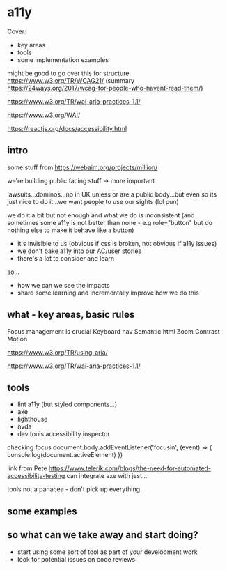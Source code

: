 # a11y 

Cover:
- key areas
- tools
- some implementation examples

might be good to go over this for structure https://www.w3.org/TR/WCAG21/ (summary https://24ways.org/2017/wcag-for-people-who-havent-read-them/)

https://www.w3.org/TR/wai-aria-practices-1.1/

https://www.w3.org/WAI/

https://reactjs.org/docs/accessibility.html


## intro

some stuff from https://webaim.org/projects/million/

we're building public facing stuff -> more important

lawsuits...dominos...no in UK unless or are a public body...but even so its just nice to do it...we want people to use our sights (lol pun)

we do it a bit but not enough and what we do is inconsistent (and sometimes some a11y is not better than none - e.g role="button" but do nothing else to make it behave like a button)

- it's invisible to us (obvious if css is broken, not obvious if a11y issues)
- we don't bake a11y into our AC/user stories
- there's a lot to consider and learn 

so...
- how we can we see the impacts
- share some learning and incrementally improve how we do this


## what - key areas, basic rules

Focus management is crucial
Keyboard nav
Semantic html
Zoom
Contrast
Motion

https://www.w3.org/TR/using-aria/

https://www.w3.org/TR/wai-aria-practices-1.1/



## tools

- lint a11y (but styled components...)
- axe
- lighthouse
- nvda
- dev tools accessibility inspector

checking focus
document.body.addEventListener('focusin', (event) => {
    console.log(document.activeElement)
})

link from Pete https://www.telerik.com/blogs/the-need-for-automated-accessibility-testing can integrate axe with jest...

tools not a panacea - don't pick up everything

## some examples


## so what can we take away and start doing?

- start using some sort of tool as part of your development work
- look for potential issues on code reviews